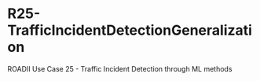 # R25-TrafficIncidentDetectionGeneralization
ROADII Use Case 25 - Traffic Incident Detection through ML methods
